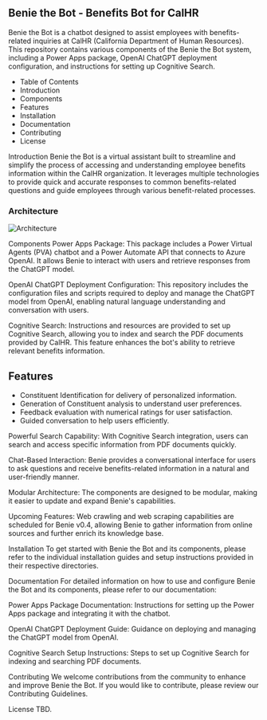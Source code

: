 ## Benie the Bot - Benefits Bot for CalHR

Benie the Bot is a chatbot designed to assist employees with benefits-related inquiries at CalHR (California Department of Human Resources). This repository contains various components of the Benie the Bot system, including a Power Apps package, OpenAI ChatGPT deployment configuration, and instructions for setting up Cognitive Search.

- Table of Contents
- Introduction
- Components
- Features
- Installation
- Documentation
- Contributing
- License

Introduction
Benie the Bot is a virtual assistant built to streamline and simplify the process of accessing and understanding employee benefits information within the CalHR organization. It leverages multiple technologies to provide quick and accurate responses to common benefits-related questions and guide employees through various benefit-related processes.

### Architecture
![Architecture](https://github.com/JoseCervantes22/CalHR-ChatBot/assets/133288667/beb83862-8278-450f-8fba-c5e1cbac3ac6)

Components
Power Apps Package: This package includes a Power Virtual Agents (PVA) chatbot and a Power Automate API that connects to Azure OpenAI. It allows Benie to interact with users and retrieve responses from the ChatGPT model.

OpenAI ChatGPT Deployment Configuration: This repository includes the configuration files and scripts required to deploy and manage the ChatGPT model from OpenAI, enabling natural language understanding and conversation with users.

Cognitive Search: Instructions and resources are provided to set up Cognitive Search, allowing you to index and search the PDF documents provided by CalHR. This feature enhances the bot's ability to retrieve relevant benefits information.

## Features
- Constituent Identification for delivery of personalized information.
- Generation of Constituent analysis to understand user preferences.
- Feedback evaluation with numerical ratings for user satisfaction.
- Guided conversation to help users efficiently.

Powerful Search Capability: With Cognitive Search integration, users can search and access specific information from PDF documents quickly.

Chat-Based Interaction: Benie provides a conversational interface for users to ask questions and receive benefits-related information in a natural and user-friendly manner.

Modular Architecture: The components are designed to be modular, making it easier to update and expand Benie's capabilities.

Upcoming Features: Web crawling and web scraping capabilities are scheduled for Benie v0.4, allowing Benie to gather information from online sources and further enrich its knowledge base.

Installation
To get started with Benie the Bot and its components, please refer to the individual installation guides and setup instructions provided in their respective directories.

Documentation
For detailed information on how to use and configure Benie the Bot and its components, please refer to our documentation:

Power Apps Package Documentation: Instructions for setting up the Power Apps package and integrating it with the chatbot.

OpenAI ChatGPT Deployment Guide: Guidance on deploying and managing the ChatGPT model from OpenAI.

Cognitive Search Setup Instructions: Steps to set up Cognitive Search for indexing and searching PDF documents.

Contributing
We welcome contributions from the community to enhance and improve Benie the Bot. If you would like to contribute, please review our Contributing Guidelines.

License
TBD.
